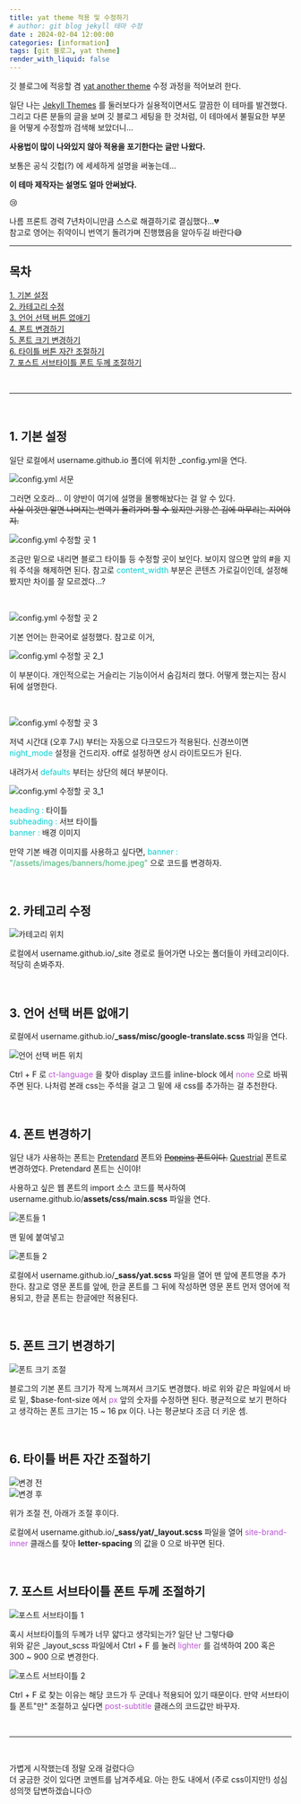 ```yaml
---
title: yat theme 적용 및 수정하기
# author: git blog jekyll 테마 수정
date : 2024-02-04 12:00:00
categories: [information]
tags: [git 블로그, yat theme]
render_with_liquid: false
---
```


깃 블로그에 적응할 겸 [yat another theme](https://github.com/jeffreytse/jekyll-theme-yat) 수정 과정을 적어보려 한다.

일단 나는 [Jekyll Themes](http://jekyllthemes.org/) 를 둘러보다가 실용적이면서도 깔끔한 이 테마를 발견했다. 그리고 다른 분들의 글을 보며 깃 블로그 세팅을 한 것처럼, 이 테마에서 불필요한 부분을 어떻게 수정할까 검색해 보았더니...

**사용법이 많이 나와있지 않아 적용을 포기한다는 글만 나왔다.**

보통은 공식 깃헙(?) 에 세세하게 설명을 써놓는데...

**이 테마 제작자는 설명도 얼마 안써놨다.**

😢

나름 프론트 경력 7년차이니만큼 스스로 해결하기로 결심했다...💔<br>
참고로 영어는 쥐약이니 번역기 돌려가며 진행했음을 알아두길 바란다😅



- - -


## 목차

[1. 기본 설정](#h-1-기본-설정)<br>
[2. 카테고리 수정](#h-2-카테고리-수정)<br>
[3. 언어 선택 버튼 없애기](#h-3-언어-선택-버튼-없애기)<br>
[4. 폰트 변경하기](#h-4-폰트-변경하기)<br>
[5. 폰트 크기 변경하기](#h-5-폰트-크기-변경하기)<br>
[6. 타이틀 버튼 자간 조절하기](#h-6-타이틀-버튼-자간-조절하기)<br>
[7. 포스트 서브타이틀 폰트 두께 조절하기](#h-7-포스트-서브타이틀-폰트-두께-조절하기)

<br>

- - -

<br>

## 1. 기본 설정

일단 로컬에서 username.github.io 폴더에 위치한 \_config.yml을 연다.

![config.yml 서문](https://jsh0924.github.io/assets/images/posts/240204_1.png)

그러면 오호라... 이 양반이 여기에 설명을 몰빵해놨다는 걸 알 수 있다.<br>
~~사실 이것만 알면 나머지는 번역기 돌려가며 할 수 있지만 기왕 쓴 김에 마무리는 지어야지.~~



![config.yml 수정할 곳 1](https://jsh0924.github.io/assets/images/posts/240204_2.png)

조금만 밑으로 내리면 블로그 타이틀 등 수정할 곳이 보인다.
보이지 않으면 앞의 #을 지워 주석을 해제하면 된다.
참고로 <span style="color: DarkTurquoise;">content_width</span> 부분은 콘텐츠 가로길이인데, 설정해 봤지만 차이를 잘 모르겠다...?


<br>

![config.yml 수정할 곳 2](https://jsh0924.github.io/assets/images/posts/240204_3.png)

기본 언어는 한국어로 설정했다. 참고로 이거,

![config.yml 수정할 곳 2_1](https://jsh0924.github.io/assets/images/posts/240204_3_1.png)

이 부분이다. 개인적으로는 거슬리는 기능이어서 숨김처리 했다. 어떻게 했는지는 잠시 뒤에 설명한다.


<br>

![config.yml 수정할 곳 3](https://jsh0924.github.io/assets/images/posts/240204_4.png)

저녁 시간대 (오후 7시) 부터는 자동으로 다크모드가 적용된다. 신경쓰이면 <span style="color: DarkTurquoise;">night_mode</span> 설정을 건드리자. off로 설정하면 상시 라이트모드가 된다.



내려가서 <span style="color: DarkTurquoise;">defaults</span> 부터는 상단의 헤더 부분이다.

![config.yml 수정할 곳 3_1](https://jsh0924.github.io/assets/images/posts/240204_4_1.png)

<span style="color: DarkTurquoise;">heading : </span>타이틀<br>
<span style="color: DarkTurquoise;">subheading : </span>서브 타이틀<br>
<span style="color: DarkTurquoise;">banner : </span>배경 이미지

만약 기본 배경 이미지를 사용하고 싶다면, <span style="color: DarkTurquoise;">banner : </span><span style="color: MediumSeaGreen;">"/assets/images/banners/home.jpeg"</span> 으로 코드를 변경하자.


<br>

## 2. 카테고리 수정

![카테고리 위치](https://jsh0924.github.io/assets/images/posts/240204_5.png)

로컬에서 username.github.io/\_site 경로로 들어가면 나오는 폴더들이 카테고리이다. 적당히 손봐주자.


<br>

## 3. 언어 선택 버튼 없애기

로컬에서 username.github.io/**\_sass/misc/google-translate.scss** 파일을 연다.

![언어 선택 버튼 위치](https://jsh0924.github.io/assets/images/posts/240204_6.png)

Ctrl + F 로 <span style="color: MediumOrchid">ct-language</span> 을 찾아 display 코드를 inline-block 에서 <span style="color: MediumOrchid">none</span> 으로 바꿔주면 된다. 나처럼 본래 css는 주석을 걸고 그 밑에 새 css를 추가하는 걸 추천한다.


<br>

## 4. 폰트 변경하기

일단 내가 사용하는 폰트는 [Pretendard](https://github.com/orioncactus/pretendard) 폰트와 ~~[Poppins](https://fonts.google.com/specimen/Poppins?query=Poppins) 폰트이다.~~ [Questrial](https://fonts.google.com/specimen/Questrial?query=Questrial) 폰트로 변경하였다. Pretendard 폰트는 신이야!

사용하고 싶은 웹 폰트의 import 소스 코드를 복사하여 username.github.io/**assets/css/main.scss** 파일을 연다.

![폰트들 1](https://jsh0924.github.io/assets/images/posts/240204_7.png)

맨 밑에 붙여넣고

![폰트들 2](https://jsh0924.github.io/assets/images/posts/240204_7_1.png)

로컬에서 username.github.io/**\_sass/yat.scss** 파일을 열어 맨 앞에 폰트명을 추가한다.
참고로 영문 폰트를 앞에, 한글 폰트를 그 뒤에 작성하면 영문 폰트 먼저 영어에 적용되고, 한글 폰트는 한글에만 적용된다.

<br>

## 5. 폰트 크기 변경하기

![폰트 크기 조절](https://jsh0924.github.io/assets/images/posts/240204_8.png)

블로그의 기본 폰트 크기가 작게 느껴져서 크기도 변경했다.
바로 위와 같은 파일에서 바로 밑, $base-font-size 에서 <span style="color: MediumOrchid">px</span> 앞의 숫자를 수정하면 된다.
평균적으로 보기 편하다고 생각하는 폰트 크기는 15 ~ 16 px 이다. 나는 평균보다 조금 더 키운 셈.

<br>

## 6. 타이틀 버튼 자간 조절하기

![변경 전](https://jsh0924.github.io/assets/images/posts/240204_9_1.png)<br>
![변경 후](https://jsh0924.github.io/assets/images/posts/240204_9.png)<br>

위가 조절 전, 아래가 조절 후이다.

로컬에서 username.github.io/**\_sass/yat/\_layout.scss** 파일을 열어 <span style="color: MediumOrchid">site-brand-inner</span> 클래스를 찾아 **letter-spacing** 의 값을 0 으로 바꾸면 된다.

<br>

## 7. 포스트 서브타이틀 폰트 두께 조절하기

![포스트 서브타이틀 1](https://jsh0924.github.io/assets/images/posts/240204_10.png)

혹시 서브타이틀의 두께가 너무 얇다고 생각되는가? 일단 난 그렇다😄<br>
위와 같은 \_layout_scss 파일에서 Ctrl + F 를 눌러 <span style="color: MediumOrchid">lighter</span> 를 검색하여 200 혹은 300 ~ 900 으로 변경한다.

![포스트 서브타이틀 2](https://jsh0924.github.io/assets/images/posts/240204_10_1.png)

Ctrl + F 로 찾는 이유는 해당 코드가 두 군데나 적용되어 있기 때문이다. 만약 서브타이틀 폰트"만" 조절하고 싶다면 <span style="color: MediumOrchid">post-subtitle</span> 클래스의 코드값만 바꾸자.


<br>

- - -

<br>

가볍게 시작했는데 정말 오래 걸렸다😑<br>
더 궁금한 것이 있다면 코멘트를 남겨주세요. 아는 한도 내에서 (주로 css이지만!) 성심성의껏 답변하겠습니다😙